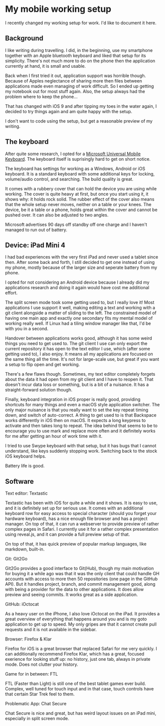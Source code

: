 # My mobile working setup

I recently changed my working setup for work. I'd like to document it here.

## Background

I like writing during travelling. I did, in the beginning, use my smartphone together with an Apple bluetooth keyboard and liked that setup for its simplicity. There's not much more to do on the phone then the application currently at hand, it is small and usable.

Back when I first tried it out, application support was horrible though. Because of Apples neglectance of sharing more then files between applications made even managing of work difficult. So I ended up getting my notebook out for most stuff again. Also, the setup always had the problem where to keep the phone...

That has changed with iOS 9 and after tipping my toes in the water again, I decided to try things again and am quite happy with the setup.

I don't want to code using the setup, but get a reasonable preview of my writing.

## The keyboard

After quite some research, I opted for a [Microsoft Universal Mobile Keyboard](https://www.microsoft.com/accessories/en-us/products/keyboards/universal-mobile-keyboard/p2z-00001). The keyboard itself is suprisingly hard to get on short notice.

The keyboard has settings for working as a Windows, Android or iOS keyboard. It is a standard keyboard with some additional keys for locking, volume/audio control, and searching. The build quality is great.

It comes with a rubbery cover that can hold the device you are using while working. The cover is quite heavy at first, but once you start using it, it shows why: it holds rock solid. The rubber effect of the cover also means that the whole setup never moves, neither on a table or your knees. The device, be it a table or a phone, holds great within the cover and cannot be pushed over. It can also be adjusted to two angles.

Microsoft advertises 90 days off standby off one charge and I haven't managed to run out of battery.

## Device: iPad Mini 4

I had bad experiences with the very first iPad and never used a tablet since then. After some back and forth, I still decided to get one instead of using my phone, mostly because of the larger size and seperate battery from my phone.

I opted for not considering an Android device because I already did my applications research and doing it again would have cost me additional effort.

The split screen mode took some getting used to, but I really love it! Most applications I use support it well, making editing a text and working with a git client alongside a matter of sliding to the left. The constrained model of having one main app and exactly _one_ secondary fits my mental model of working really well. If Linux had a tiling window manager like that, I'd be with you in a second.

Handover between applications works good, although it has some weird things you need to get used to. The git client I use can only export the current repository it has open to the text editor I use, which (after some getting used to), I also enjoy. It means all my applications are focused on the same thing all the time. It's not for large-scale use, but great if you want a setup to flip open and get working.

There's a few flaws though. Sometimes, my text editor completely forgets about the data it had open from my git client and I have to reopen it. That doesn't incur data loss or something, but is a bit of a nuisance. It has a straight-forward solution though.

Finally, keyboard integration in iOS proper is really good, providing shortcuts for many things and even a macOS style application switcher. The only major nuisance is that you really want to set the key repeat timing down, and switch of auto-correct. A thing to get used to is that Backspace works differently in iOS then on macOS. It expects a long keypress to activate and then takes long to repeat. The idea behind that seems to be to encourage you to use mark and replace more often and it definitely works for me after getting an hour of work time with it.

I tried to use Swype keyboard with that setup, but it has bugs that I cannot understand, like keys suddenly stopping work. Switching back to the stock iOS keyboard helps.

Battery life is good.

## Software

Text editor: Textastic

Textastic has been with iOS for quite a while and it shows. It is easy to use, and it is definitely set up for serious use. It comes with an additional keyboard row for easy access to special character (should you forget your hardware keyboard), has a nice enough file browser and has a project manager. On top of that, it can run a webserver to provide preview of rather complex pages in Safari. I currently use it for a rather complex presentation using reveal.js, and it can provide a full preview setup of that.

On top of that, it has quick preview of popular markup languages, like markdown, built-in.

Git: Git2Go

Git2Go provides a good interface to Git(Hub), though my main motivation for buying it a while ago was that it was the only client that could handle GH accounts with access to more then 50 repositories (one page in the GitHub API). But it handles project, branch, and commit management good, along with being a provider for the data to other applications. It does allow preview and seeing commits. It works great as a side application.

GitHub: iOctocat

As a heavy user on the iPhone, I also love iOctocat on the iPad. It provides a great overview of everything that happens around you and is my goto application to get up to speed. My only gripes are that it cannot create pull requests and it is not available in the sidebar.

Browser: Firefox & Klar

Firefox for iOS is a great browser that replaced Safari for me very quickly. I can additionally recommend Firefox Klar, which has a great, focused exerience for looking stuff up: no history, just one tab, always in private mode. Does not clutter your history.

Game for in between: FTL

FTL (Faster than Light) is still one of the best tablet games ever build. Complex, well tuned for touch input and in that case, touch controls have that certain Star Trek feel to them.

Problematic App: Chat Secure

Chat Secure is nice and great, but has weird layout issues on an iPad mini, especially in split screen mode.
